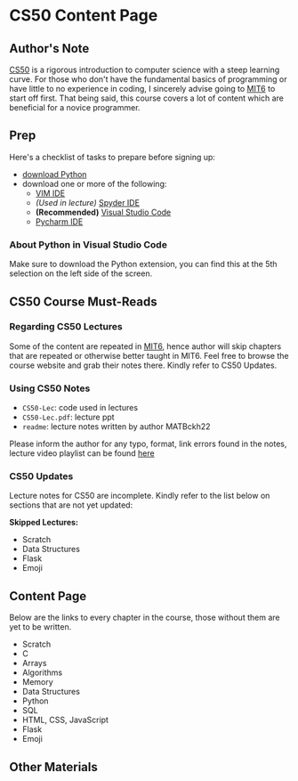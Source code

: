 # CS50 Content Page

## Author's Note

[CS50](https://cs50.harvard.edu/x/2022/) is a rigorous introduction to computer science with a steep learning curve. For those who don't have the fundamental basics of programming or have little to no experience in coding, I sincerely advise going to [MIT6](https://github.com/MATBckh22/MATB-STUDIOS/blob/5ea3c077cd38b89d2ad7db645db75bc9bbdde76d/README.md) to start off first. That being said, this course covers a lot of content which are beneficial for a novice programmer.

## Prep

Here's a checklist of tasks to prepare before signing up:
- [download Python](https://www.python.org/downloads/)
- download one or more of the following:
    - [VIM IDE](https://realpython.com/vim-and-python-a-match-made-in-heaven/)
    - *(Used in lecture)* [Spyder IDE](https://www.spyder-ide.org/)
    - **(Recommended)** [Visual Studio Code](https://code.visualstudio.com/)
    - [Pycharm IDE](https://www.jetbrains.com/pycharm/download/#section=windows)
### About Python in Visual Studio Code
Make sure to download the Python extension, you can find this at the 5th selection on the left side of the screen.

## CS50 Course Must-Reads

### Regarding CS50 Lectures

Some of the content are repeated in [MIT6](https://github.com/MATBckh22/MATB-STUDIOS/blob/5ea3c077cd38b89d2ad7db645db75bc9bbdde76d/README.md), hence author will skip chapters that are repeated or otherwise better taught in MIT6. Feel free to browse the course website and grab their notes there. Kindly refer to CS50 Updates.

### Using CS50 Notes

- `CS50-Lec`: code used in lectures
- `CS50-Lec.pdf`: lecture ppt 
- `readme`: lecture notes written by author MATBckh22

Please inform the author for any typo, format, link errors found in the notes, lecture video playlist can be found [here](https://youtu.be/ix5jPkxsr7M)

### CS50 Updates

Lecture notes for CS50 are incomplete. Kindly refer to the list below on sections that are not yet updated:

**Skipped Lectures:**
- Scratch
- Data Structures
- Flask
- Emoji

## Content Page

Below are the links to every chapter in the course, those without them are yet to be written.
- Scratch
- C
- Arrays
- Algorithms
- Memory
- Data Structures
- Python
- SQL
- HTML, CSS, JavaScript
- Flask
- Emoji

## Other Materials

